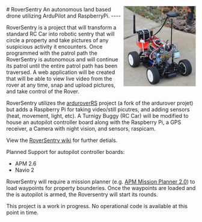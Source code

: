 <a href="https://github.com/LPRDev/RoverSentry/blob/master/images/RoverSentry_1.png">
<img src="https://github.com/LPRDev/RoverSentry/blob/master/images/RoverSentry_small.png" align="right">
</a>
# RoverSentry 
An autonomous land based drone utilizing ArduPilot and RaspberryPi.
----

RoverSentry is a project that will transform a standard RC Car into robotic sentry that will circle a property and take pictures of any suspicious activity it encounters. 
Once programmed with the patrol path the RoverSentry is autonomous and will continue its patrol until the entire patrol path has been traversed. 
A web application will be created that will be able to view live video from the rover at any time, snap and upload pictures, and take control of the Rover.

RoverSentry utilizes the [arduroverRS](https://github.com/LPRDev/ardupilotRS) project (a fork of the ardurover projet) but adds a Raspberry Pi for taking video/still picutres, and adding sensors (heat, movement, light, etc). A Turnigy Buggy (RC Car) will be modified to house an autopilot controller board along with the Raspberry Pi, a GPS receiver, a Camera with night vision, and sensors, raspicam. 

View the [RoverSentry wiki](https://github.com/LPRDev/RoverSentry/wiki) for further detials.

Planned Support for autopilot controller boards:

* APM 2.6
* Navio 2

RoverSentry will require a mission planner (e.g. [APM Mission Planner 2.0](http://planner2.ardupilot.com/)) to load waypoints for property bounderies. Once the waypoints are loaded and the is autopilot is armed, the Roversentry will start its rounds.

This project is a work in progress. No operational code is available at this point in time.
